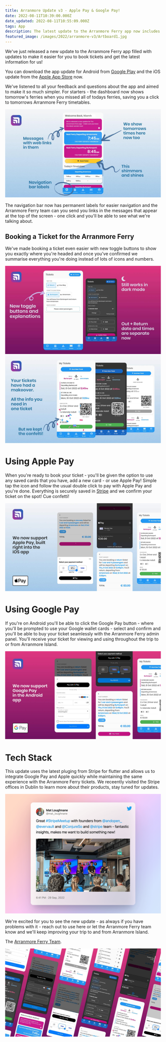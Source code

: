 ```yaml
---
title: Arranmore Update v3 - Apple Pay & Google Pay!
date: 2022-08-11T10:39:00.000Z
date_updated: 2022-08-11T10:55:09.000Z
tags: App
description: The latest update to the Arranmore Ferry app now includes support for Apple Pay and Google Pay
featured_image: /images/2022/arranmore-v3/Artboard1.jpg
---
```


We've just released a new update to the Arranmore Ferry app filled with updates to make it easier for you to book tickets and get the latest information for us!

You can download the app update for Android from [Google Play](https://play.google.com/store/apps/details?id=com.thearranmoreferry.app) and the iOS update from the [Apple App Store](https://apps.apple.com/ie/app/the-arranmore-ferry-blue/id1548020032) now.

We've listened to all your feedback and questions about the app and aimed to make it so much simpler. For starters - the dashboard now shows tomorrow's ferries when you missed all of todays ferries, saving you a click to tomorrows Arranmore Ferry timetables.

![New dashboard features](/images/2022/arranmore-v3/Artboard3.jpg)

The navigation bar now has permanent labels for easier navigation and the Arranmore Ferry team can you send you links in the messages that appear at the top of the screen - one click and you'll be able to see what we're talking about.

## Booking a Ticket for the Arranmore Ferry

We've made booking a ticket even easier with new toggle buttons to show you exactly where you're headed and once you've confirmed we summarise everything you're doing instead of lots of icons and numbers.

![Arranmore Ferry Booking Tickets](/images/2022/arranmore-v3/Artboard4.jpg)
![Arranmore Ferry Booking Tickets](/images/2022/arranmore-v3/Artboard7.jpg)

# Using Apple Pay

When you're ready to book your ticket - you'll be given the option to use any saved cards that you have, add a new card - or use Apple Pay! Simple tap the icon and follow the usual double click to pay with Apple Pay and you're done. Everything is securely saved in [Stripe](https://stripe.com) and we confirm your ticket on the spot! Cue confetti!

![Apple Pay](/images/2022/arranmore-v3/Artboard5.jpg)

# Using Google Pay

If you're on Android you'll be able to click the Google Pay button - where you'll be prompted to use your Google wallet cards - select and confirm and you'll be able to buy your ticket seamlessly with the Arranmore Ferry admin panel. You'll receive your ticket for viewing and using throughout the trip to or from Arranmore Island.

![Google Pay](/images/2022/arranmore-v3/Artboard6.jpg)

# Tech Stack

This update uses the latest pluging from Stripe for flutter and allows us to integrate Google Pay and Apple quickly while maintaining the same experience with the Arranmore Ferry tickets. We receently visited the Stripe offices in Dublin to learn more about their products, stay tuned for updates.

![Stripe meetup tweet](/images/2022/arranmore-v3/tweet_hexa_studios_stripe.png)

We're excited for you to see the new update - as always if you have problems with it - reach out to use here or let the Arranmore Ferry team know and we'll keep improving your trip to and from Arranmore Island.

The [Arranmore Ferry Team](https://thearranmoreferry.com/about).


![Arranmore Ferry - v3 update](/images/2022/arranmore-v3/Artboard2.jpg)
